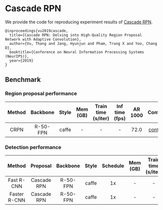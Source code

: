 # Cascade RPN

<!-- [ALGORITHM] -->

We provide the code for reproducing experiment results of [Cascade RPN](https://arxiv.org/abs/1909.06720).

```
@inproceedings{vu2019cascade,
  title={Cascade RPN: Delving into High-Quality Region Proposal Network with Adaptive Convolution},
  author={Vu, Thang and Jang, Hyunjun and Pham, Trung X and Yoo, Chang D},
  booktitle={Conference on Neural Information Processing Systems (NeurIPS)},
  year={2019}
}
```

## Benchmark

### Region proposal performance

| Method | Backbone | Style | Mem (GB) | Train time (s/iter) | Inf time (fps) | AR 1000 | Config |               Download                |
|:------:|:--------:|:-----:|:--------:|:-------------------:|:--------------:|:-------:|:-------:|:--------------------------------------:|
|  CRPN  | R-50-FPN | caffe |     -    |          -          |        -       |   72.0  | [config](https://github.com/open-mmlab/mmdetection/tree/master/configs/cascade_rpn/crpn_r50_caffe_fpn_1x_coco.py) | [model](https://download.openmmlab.com/mmdetection/v2.0/cascade_rpn/crpn_r50_caffe_fpn_1x_coco/cascade_rpn_r50_caffe_fpn_1x_coco-7aa93cef.pth) |

### Detection performance

|     Method    |   Proposal  | Backbone |  Style  | Schedule | Mem (GB) | Train time (s/iter) | Inf time (fps) | box AP | Config |           Download                   |
|:-------------:|:-----------:|:--------:|:-------:|:--------:|:--------:|:-------------------:|:--------------:|:------:|:-------:|:--------------------------------------------:|
|   Fast R-CNN  | Cascade RPN | R-50-FPN |  caffe  |    1x    |    -     |          -          |        -       |  39.9  | [config](https://github.com/open-mmlab/mmdetection/tree/master/configs/cascade_rpn/crpn_fast_rcnn_r50_caffe_fpn_1x_coco.py) | [model](https://download.openmmlab.com/mmdetection/v2.0/cascade_rpn/crpn_fast_rcnn_r50_caffe_fpn_1x_coco/crpn_fast_rcnn_r50_caffe_fpn_1x_coco-cb486e66.pth) |
|  Faster R-CNN | Cascade RPN | R-50-FPN |  caffe  |    1x    |    -     |          -          |        -       |  40.4  | [config](https://github.com/open-mmlab/mmdetection/tree/master/configs/cascade_rpn/crpn_faster_rcnn_r50_caffe_fpn_1x_coco.py) |[model](https://download.openmmlab.com/mmdetection/v2.0/cascade_rpn/crpn_faster_rcnn_r50_caffe_fpn_1x_coco/crpn_faster_rcnn_r50_caffe_fpn_1x_coco-c8283cca.pth) |
